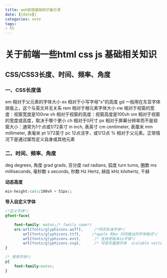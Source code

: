 ```yaml
---
title: web前端基础知识备忘录
date: {{date}}
categories: note
tags: 
- h5
---
```

# 关于前端一些html css js  基础相关知识

## CSS/CSS3长度、时间、频率、角度

### 一、CSS长度值
em	相对于父元素的字体大小
ex	相对于小写字母"x"的高度
gd	一般用在东亚字体排版上，这个与英文并无关系
rem	相对于根元素字体大小
vw	相对于视窗的宽度：视窗宽度是100vw
vh	相对于视窗的高度：视窗高度是100vh
vm	相对于视窗的宽度或高度，取决于哪个更小
ch	相对于0尺寸
px	相对于屏幕分辨率而不是视窗大小：通常为1个点或1/72英寸
in	inch, 表英寸
cm	centimeter, 表厘米
mm	millimeter, 表毫米
pt	1/72英寸
pc	12点活字，或1/12点
%	相对于父元素。正常情况下是通过属性定义自身或其他元素

### 二、时间、频率、角度
deg	degrees, 角度
grad	grads, 百分度
rad	radians, 弧度
turn	turns, 圈数
ms	milliseconds, 毫秒数
s	seconds, 秒数
Hz	Hertz, 赫兹
kHz	kilohertz, 千赫

**动态高度**
```css
min-height:calc(100vh + 51px);
```
**导入自定义字体**
```css
/*定义字体*/
@font-face{

    font-family: matos;/* family name*/
    src:url(fonts/glyphicons.woff),     /*网页标准字体*/
        url(fonts/glyphicons.ttf),     /*apple 和ms 共同推出的字体格式*/
        url(fonts/glyphicons.eot),      /* 支持老版本ie字体*/
        url(fonts/glyphicons.svg),      /* 可变矢量图字体  scalable vector graphics*/
}

/* 使用字体*/
p{
    font-family:matos;
}
```
